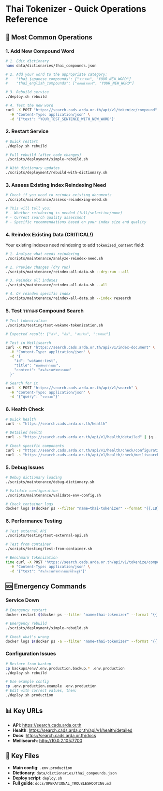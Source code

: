 # Thai Tokenizer - Quick Operations Reference

## 🚀 Most Common Operations

### 1. Add New Compound Word

```bash
# 1. Edit dictionary
nano data/dictionaries/thai_compounds.json

# 2. Add your word to the appropriate category:
#    "thai_japanese_compounds": ["วากาเมะ", "YOUR_NEW_WORD"]
#    "thai_english_compounds": ["คอมพิวเตอร์", "YOUR_NEW_WORD"]

# 3. Rebuild service
./deploy.sh rebuild

# 4. Test the new word
curl -X POST "https://search.cads.arda.or.th/api/v1/tokenize/compound" \
  -H "Content-Type: application/json" \
  -d '{"text": "YOUR_TEST_SENTENCE_WITH_NEW_WORD"}'
```

### 2. Restart Service

```bash
# Quick restart
./deploy.sh rebuild

# Full rebuild (after code changes)
./scripts/deployment/simple-rebuild.sh

# With dictionary updates
./scripts/deployment/rebuild-with-dictionary.sh
```

### 3. Assess Existing Index Reindexing Need

```bash
# Check if you need to reindex existing documents
./scripts/maintenance/assess-reindexing-need.sh

# This will tell you:
# - Whether reindexing is needed (full/selective/none)
# - Current search quality assessment
# - Specific recommendations based on your index size and quality
```

### 4. Reindex Existing Data (CRITICAL!)

Your existing indexes need reindexing to add `tokenized_content` field:

```bash
# 1. Analyze what needs reindexing
./scripts/maintenance/analyze-reindex-need.sh

# 2. Preview changes (dry run)
./scripts/maintenance/reindex-all-data.sh --dry-run --all

# 3. Reindex all indexes
./scripts/maintenance/reindex-all-data.sh --all

# 4. Or reindex specific index
./scripts/maintenance/reindex-all-data.sh --index research
```

### 5. Test วากาเมะ Compound Search

```bash
# Test tokenization
./scripts/testing/test-wakame-tokenization.sh

# Expected result: ["ฉัน", "กิน", "สาหร่าย", "วากาเมะ"]

# Test in Meilisearch
curl -X POST "https://search.cads.arda.or.th/api/v1/index-document" \
  -H "Content-Type: application/json" \
  -d '{
    "id": "wakame-test",
    "title": "ทดสอบวากาเมะ",
    "content": "ฉันกินสาหร่ายวากาเมะ"
  }'

# Search for it
curl -X POST "https://search.cads.arda.or.th/api/v1/search" \
  -H "Content-Type: application/json" \
  -d '{"query": "วากาเมะ"}'
```

### 6. Health Check

```bash
# Quick health
curl -s "https://search.cads.arda.or.th/health"

# Detailed health
curl -s "https://search.cads.arda.or.th/api/v1/health/detailed" | jq .

# Check specific components
curl -s "https://search.cads.arda.or.th/api/v1/health/check/configuration_validity"
curl -s "https://search.cads.arda.or.th/api/v1/health/check/meilisearch"
```

### 5. Debug Issues

```bash
# Debug dictionary loading
./scripts/maintenance/debug-dictionary.sh

# Validate configuration
./scripts/maintenance/validate-env-config.sh

# Check container logs
docker logs $(docker ps --filter "name=thai-tokenizer" --format "{{.ID}}" | head -1) --tail 50
```

### 6. Performance Testing

```bash
# Test external API
./scripts/testing/test-external-api.sh

# Test from container
./scripts/testing/test-from-container.sh

# Benchmark tokenization
time curl -X POST "https://search.cads.arda.or.th/api/v1/tokenize/compound" \
  -H "Content-Type: application/json" \
  -d '{"text": "ฉันกินสาหร่ายวากาเมะที่ร้านซูชิ"}'
```

## 🆘 Emergency Commands

### Service Down

```bash
# Emergency restart
docker restart $(docker ps --filter "name=thai-tokenizer" --format "{{.ID}}" | head -1)

# Emergency rebuild
./scripts/deployment/simple-rebuild.sh

# Check what's wrong
docker logs $(docker ps -a --filter "name=thai-tokenizer" --format "{{.ID}}" | head -1)
```

### Configuration Issues

```bash
# Restore from backup
cp backups/env/.env.production.backup.* .env.production
./deploy.sh rebuild

# Use example config
cp .env.production.example .env.production
# Edit with correct values, then:
./deploy.sh production
```

## 📊 Key URLs

- **API**: <https://search.cads.arda.or.th>
- **Health**: <https://search.cads.arda.or.th/api/v1/health/detailed>
- **Docs**: <https://search.cads.arda.or.th/docs>
- **Meilisearch**: <http://10.0.2.105:7700>

## 📁 Key Files

- **Main config**: `.env.production`
- **Dictionary**: `data/dictionaries/thai_compounds.json`
- **Deploy script**: `deploy.sh`
- **Full guide**: `docs/OPERATIONAL_TROUBLESHOOTING.md`
